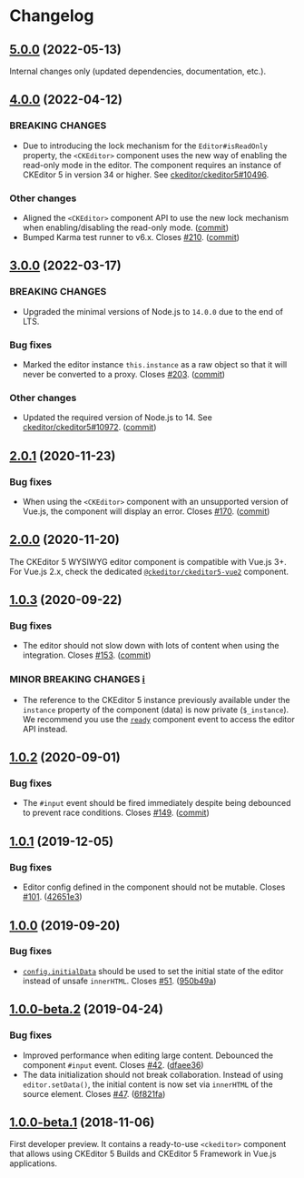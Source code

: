 Changelog
=========

## [5.0.0](https://github.com/ckeditor/ckeditor5-vue/compare/v4.0.0...v5.0.0) (2022-05-13)

Internal changes only (updated dependencies, documentation, etc.).


## [4.0.0](https://github.com/ckeditor/ckeditor5-vue/compare/v3.0.0...v4.0.0) (2022-04-12)

### BREAKING CHANGES

* Due to introducing the lock mechanism for the `Editor#isReadOnly` property, the `<CKEditor>` component uses the new way of enabling the read-only mode in the editor. The component requires an instance of CKEditor 5 in version 34 or higher. See [ckeditor/ckeditor5#10496](https://github.com/ckeditor/ckeditor5/issues/10496).

### Other changes

* Aligned the `<CKEditor>` component API to use the new lock mechanism when enabling/disabling the read-only mode. ([commit](https://github.com/ckeditor/ckeditor5-vue/commit/5b45af9bc81dbf65fdc4b76eafbb6ca6916ff406))
* Bumped Karma test runner to v6.x. Closes [#210](https://github.com/ckeditor/ckeditor5-vue/issues/210). ([commit](https://github.com/ckeditor/ckeditor5-vue/commit/38c25bf57b3e3dd5bf503366f9901076b9353602))


## [3.0.0](https://github.com/ckeditor/ckeditor5-vue/compare/v2.0.1...v3.0.0) (2022-03-17)

### BREAKING CHANGES

* Upgraded the minimal versions of Node.js to `14.0.0` due to the end of LTS.

### Bug fixes

* Marked the editor instance `this.instance` as a raw object so that it will never be converted to a proxy. Closes [#203](https://github.com/ckeditor/ckeditor5-vue/issues/203). ([commit](https://github.com/ckeditor/ckeditor5-vue/commit/05e2897e4274bfd584d60f02480634bff987ab8a))

### Other changes

* Updated the required version of Node.js to 14. See [ckeditor/ckeditor5#10972](https://github.com/ckeditor/ckeditor5/issues/10972). ([commit](https://github.com/ckeditor/ckeditor5-vue/commit/fd410eccc93d130fd6e50a1019915a3e0a2f2e67))


## [2.0.1](https://github.com/ckeditor/ckeditor5-vue/compare/v2.0.0...v2.0.1) (2020-11-23)

### Bug fixes

* When using the `<CKEditor>` component with an unsupported version of Vue.js, the component will display an error. Closes [#170](https://github.com/ckeditor/ckeditor5-vue/issues/170). ([commit](https://github.com/ckeditor/ckeditor5-vue/commit/300f301deeae9f8f6434c6a398c815aa3f6a0f91))


## [2.0.0](https://github.com/ckeditor/ckeditor5-vue/compare/v1.0.3...v2.0.0) (2020-11-20)

The CKEditor 5 WYSIWYG editor component is compatible with Vue.js 3+. For Vue.js 2.x, check the dedicated [`@ckeditor/ckeditor5-vue2`](https://www.npmjs.com/package/@ckeditor/ckeditor5-vue2) component.


## [1.0.3](https://github.com/ckeditor/ckeditor5-vue/compare/v1.0.2...v1.0.3) (2020-09-22)

### Bug fixes

* The editor should not slow down with lots of content when using the integration. Closes [#153](https://github.com/ckeditor/ckeditor5-vue/issues/153). ([commit](https://github.com/ckeditor/ckeditor5-vue/commit/df4410a077c5eed5b95533f26f28e88882af289d))

### MINOR BREAKING CHANGES [ℹ️](https://ckeditor.com/docs/ckeditor5/latest/framework/guides/support/versioning-policy.html#major-and-minor-breaking-changes)

* The reference to the CKEditor 5 instance previously available under the `instance` property of the component (data) is now private (`$_instance`). We recommend you use the [`ready`](https://ckeditor.com/docs/ckeditor5/latest/builds/guides/integration/frameworks/vuejs.html#ready) component event to access the editor API instead.

## [1.0.2](https://github.com/ckeditor/ckeditor5-vue/compare/v1.0.1...v1.0.2) (2020-09-01)

### Bug fixes

* The `#input` event should be fired immediately despite being debounced to prevent race conditions. Closes [#149](https://github.com/ckeditor/ckeditor5-vue/issues/149). ([commit](https://github.com/ckeditor/ckeditor5-vue/commit/c8ff4da551f51433398785c340c65031e63d332a))


## [1.0.1](https://github.com/ckeditor/ckeditor5-vue/compare/v1.0.0...v1.0.1) (2019-12-05)

### Bug fixes

* Editor config defined in the component should not be mutable. Closes [#101](https://github.com/ckeditor/ckeditor5-vue/issues/101). ([42651e3](https://github.com/ckeditor/ckeditor5-vue/commit/42651e3))


## [1.0.0](https://github.com/ckeditor/ckeditor5-vue/compare/v1.0.0-beta.2...v1.0.0) (2019-09-20)

### Bug fixes

* [`config.initialData`](https://ckeditor.com/docs/ckeditor5/latest/api/module_core_editor_editorconfig-EditorConfig.html#member-initialData) should be used to set the initial state of the editor instead of unsafe `innerHTML`. Closes [#51](https://github.com/ckeditor/ckeditor5-vue/issues/51). ([950b49a](https://github.com/ckeditor/ckeditor5-vue/commit/950b49a))

## [1.0.0-beta.2](https://github.com/ckeditor/ckeditor5-vue/compare/v1.0.0-beta.1...v1.0.0-beta.2) (2019-04-24)

### Bug fixes

* Improved performance when editing large content. Debounced the component `#input` event. Closes [#42](https://github.com/ckeditor/ckeditor5-vue/issues/42). ([dfaee36](https://github.com/ckeditor/ckeditor5-vue/commit/dfaee36))
* The data initialization should not break collaboration. Instead of using `editor.setData()`, the initial content is now set via `innerHTML` of the source element. Closes [#47](https://github.com/ckeditor/ckeditor5-vue/issues/47). ([6f821fa](https://github.com/ckeditor/ckeditor5-vue/commit/6f821fa))


## [1.0.0-beta.1](https://github.com/ckeditor/ckeditor5-vue/tree/v1.0.0-beta.1) (2018-11-06)

First developer preview. It contains a ready-to-use `<ckeditor>` component that allows using CKEditor 5 Builds and CKEditor 5 Framework in Vue.js applications.
